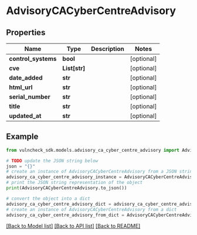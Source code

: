 # AdvisoryCACyberCentreAdvisory


## Properties

Name | Type | Description | Notes
------------ | ------------- | ------------- | -------------
**control_systems** | **bool** |  | [optional] 
**cve** | **List[str]** |  | [optional] 
**date_added** | **str** |  | [optional] 
**html_url** | **str** |  | [optional] 
**serial_number** | **str** |  | [optional] 
**title** | **str** |  | [optional] 
**updated_at** | **str** |  | [optional] 

## Example

```python
from vulncheck_sdk.models.advisory_ca_cyber_centre_advisory import AdvisoryCACyberCentreAdvisory

# TODO update the JSON string below
json = "{}"
# create an instance of AdvisoryCACyberCentreAdvisory from a JSON string
advisory_ca_cyber_centre_advisory_instance = AdvisoryCACyberCentreAdvisory.from_json(json)
# print the JSON string representation of the object
print(AdvisoryCACyberCentreAdvisory.to_json())

# convert the object into a dict
advisory_ca_cyber_centre_advisory_dict = advisory_ca_cyber_centre_advisory_instance.to_dict()
# create an instance of AdvisoryCACyberCentreAdvisory from a dict
advisory_ca_cyber_centre_advisory_from_dict = AdvisoryCACyberCentreAdvisory.from_dict(advisory_ca_cyber_centre_advisory_dict)
```
[[Back to Model list]](../README.md#documentation-for-models) [[Back to API list]](../README.md#documentation-for-api-endpoints) [[Back to README]](../README.md)


